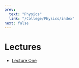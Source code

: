 ```yaml
---
prev:
  text: "Physics"
  link: "/College/Physics/index"
next: false
---
```


# Lectures

- [Lecture One](LectureOne.md)
  <!-- - [Lecture Two](LectureTwo.md) -->
  <!-- - [Lecture Three](LectureThree.md) -->
